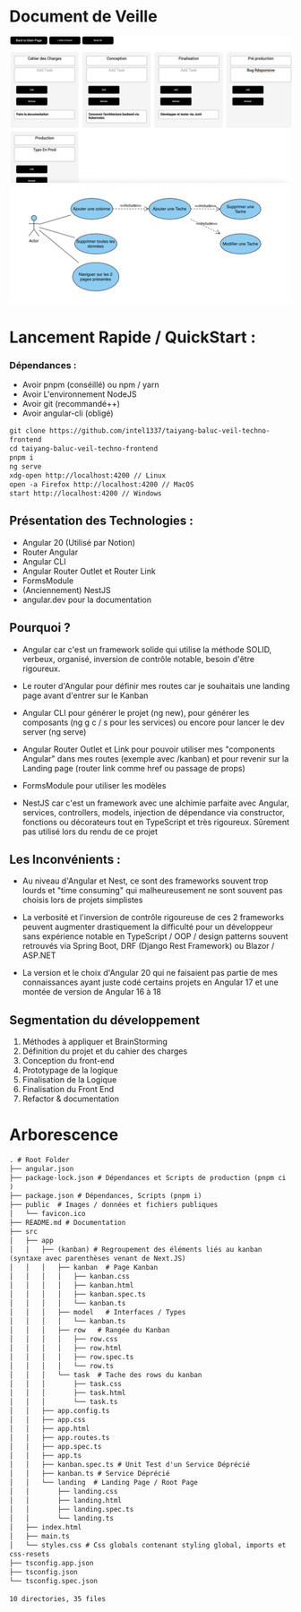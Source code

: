 # Document de Veille
![alt text](image-1.png)
![alt text](image.png)

# Lancement Rapide / QuickStart :

### Dépendances :
- Avoir pnpm (conséillé) ou npm / yarn
- Avoir L'environnement NodeJS
- Avoir git (recommandé++)
- Avoir angular-cli (obligé)


```
git clone https://github.com/intel1337/taiyang-baluc-veil-techno-frontend
cd taiyang-baluc-veil-techno-frontend 
pnpm i
ng serve
xdg-open http://localhost:4200 // Linux
open -a Firefox http://localhost:4200 // MacOS
start http://localhost:4200 // Windows
```

## Présentation des Technologies :

- Angular 20 (Utilisé par Notion)
- Router Angular
- Angular CLI
- Angular Router Outlet et Router Link
- FormsModule
- (Anciennement) NestJS
- angular.dev pour la documentation



## Pourquoi ?
- Angular car c'est un framework solide qui utilise la méthode SOLID,
verbeux, organisé, inversion de contrôle notable, besoin d'être rigoureux.

- Le router d'Angular pour définir mes routes car je souhaitais une landing page avant d'entrer sur le Kanban

- Angular CLI pour générer le projet (ng new), pour générer les composants (ng g c / s pour les services)
ou encore pour lancer le dev server (ng serve)

- Angular Router Outlet et Link pour pouvoir utiliser mes "components Angular" dans mes routes (exemple avec /kanban)
et pour revenir sur la Landing page (router link comme href ou passage de props)

- FormsModule pour utiliser les modèles

- NestJS car c'est un framework avec une alchimie parfaite avec Angular, services, controllers, models, injection de dépendance via constructor, fonctions ou décorateurs tout en TypeScript et très rigoureux. Sûrement pas utilisé lors du rendu de ce projet


## Les Inconvénients :
- Au niveau d'Angular et Nest, ce sont des frameworks souvent trop lourds et "time consuming" qui malheureusement ne sont souvent pas choisis lors de projets simplistes

- La verbosité et l'inversion de contrôle rigoureuse de ces 2 frameworks peuvent augmenter drastiquement la difficulté pour un développeur sans expérience notable en TypeScript / OOP / design patterns souvent retrouvés via Spring Boot, DRF (Django Rest Framework) ou Blazor / ASP.NET

- La version et le choix d'Angular 20 qui ne faisaient pas partie de mes connaissances ayant juste codé certains projets en Angular 17 et une montée de version de Angular 16 à 18


## Segmentation du développement
1. Méthodes à appliquer et BrainStorming
2. Définition du projet et du cahier des charges
3. Conception du front-end
4. Prototypage de la logique
5. Finalisation de la Logique
6. Finalisation du Front End
7. Refactor & documentation




# Arborescence 
```
. # Root Folder
├── angular.json 
├── package-lock.json # Dépendances et Scripts de production (pnpm ci )
├── package.json # Dépendances, Scripts (pnpm i)
├── public  # Images / données et fichiers publiques
│   └── favicon.ico
├── README.md # Documentation
├── src
│   ├── app
│   │   ├── (kanban) # Regroupement des éléments liés au kanban (syntaxe avec parenthèses venant de Next.JS)
│   │   │   ├── kanban  # Page Kanban
│   │   │   │   ├── kanban.css
│   │   │   │   ├── kanban.html
│   │   │   │   ├── kanban.spec.ts
│   │   │   │   └── kanban.ts
│   │   │   ├── model   # Interfaces / Types
│   │   │   │   └── kanban.ts
│   │   │   ├── row   # Rangée du Kanban
│   │   │   │   ├── row.css
│   │   │   │   ├── row.html
│   │   │   │   ├── row.spec.ts
│   │   │   │   └── row.ts
│   │   │   └── task  # Tache des rows du kanban
│   │   │       ├── task.css
│   │   │       ├── task.html
│   │   │       └── task.ts
│   │   ├── app.config.ts
│   │   ├── app.css
│   │   ├── app.html
│   │   ├── app.routes.ts
│   │   ├── app.spec.ts
│   │   ├── app.ts
│   │   ├── kanban.spec.ts # Unit Test d'un Service Déprécié
│   │   ├── kanban.ts # Service Déprécié
│   │   └── landing  # Landing Page / Root Page
│   │       ├── landing.css
│   │       ├── landing.html
│   │       ├── landing.spec.ts
│   │       └── landing.ts
│   ├── index.html
│   ├── main.ts
│   └── styles.css # Css globals contenant styling global, imports et css-resets 
├── tsconfig.app.json
├── tsconfig.json
└── tsconfig.spec.json

10 directories, 35 files
```




